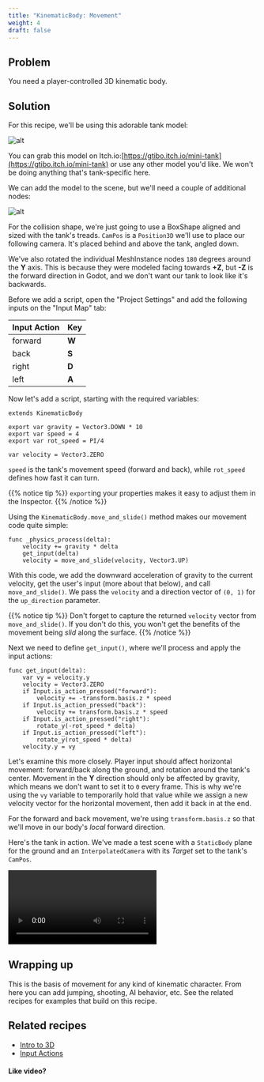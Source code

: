 ```yaml
---
title: "KinematicBody: Movement"
weight: 4
draft: false
---
```


## Problem

You need a player-controlled 3D kinematic body.

## Solution

For this recipe, we'll be using this adorable tank model:

![alt](/godot_recipes/img/3d_kinematic_01.png)

You can grab this model on Itch.io:[https://gtibo.itch.io/mini-tank](https://gtibo.itch.io/mini-tank) or use any other model you'd like. We won't be doing anything that's tank-specific here.

We can add the model to the scene, but we'll need a couple of additional nodes:

![alt](/godot_recipes/img/3d_kinematic_02.png)

For the collision shape, we're just going to use a BoxShape aligned and sized with the tank's treads. `CamPos` is a `Position3D` we'll use to place our following camera. It's placed behind and above the tank, angled down.

We've also rotated the individual MeshInstance nodes `180` degrees around the **Y** axis. This is because they were modeled facing towards **+Z**, but **-Z** is the forward direction in Godot, and we don't want our tank to look like it's backwards.

Before we add a script, open the "Project Settings" and add the following inputs
on the "Input Map" tab:

Input Action | Key
:------------|:---
forward | **W**
back | **S**
right | **D**
left | **A**

Now let's add a script, starting with the required variables:

```gdscript
extends KinematicBody

export var gravity = Vector3.DOWN * 10
export var speed = 4
export var rot_speed = PI/4

var velocity = Vector3.ZERO
```

`speed` is the tank's movement speed (forward and back), while `rot_speed` defines how fast it can turn.

{{% notice tip %}}
`export`ing your properties makes it easy to adjust them in the Inspector.
{{% /notice %}}

Using the `KinematicBody.move_and_slide()` method makes our movement code quite simple:

```gdscript
func _physics_process(delta):
    velocity += gravity * delta
    get_input(delta)
    velocity = move_and_slide(velocity, Vector3.UP)
```

With this code, we add the downward acceleration of gravity to the current velocity, get the user's input (more about that below), and call `move_and_slide()`. We pass the `velocity` and a direction vector of `(0, 1)` for the `up_direction` parameter.

{{% notice tip %}}
Don't forget to capture the returned `velocity` vector from `move_and_slide()`. If you don't do this, you won't get the benefits of the movement being *slid* along the surface.
{{% /notice %}}

Next we need to define `get_input()`, where we'll process and apply the input actions:

```gdscript
func get_input(delta):
    var vy = velocity.y
    velocity = Vector3.ZERO
    if Input.is_action_pressed("forward"):
        velocity += -transform.basis.z * speed
    if Input.is_action_pressed("back"):
        velocity += transform.basis.z * speed
    if Input.is_action_pressed("right"):
        rotate_y(-rot_speed * delta)
    if Input.is_action_pressed("left"):
        rotate_y(rot_speed * delta)
    velocity.y = vy
```

Let's examine this more closely. Player input should affect horizontal movement: forward/back along the ground, and rotation around the tank's center. Movement in the **Y** direction should only be affected by gravity, which means we don't want to set it to `0` every frame. This is why we're using the `vy` variable to temporarily hold that value while we assign a new velocity vector for the horizontal movement, then add it back in at the end.

For the forward and back movement, we're using `transform.basis.z` so that we'll move in our body's *local* forward direction.

Here's the tank in action. We've made a test scene with a `StaticBody` plane for the ground and an `InterpolatedCamera` with its *Target* set to the tank's `CamPos`.

<video controls src="/godot_recipes/img/3d_kinematic_03.webm"></video>

## Wrapping up

This is the basis of movement for any kind of kinematic character. From here you can add jumping, shooting, AI behavior, etc. See the related recipes for examples that build on this recipe.

<!-- {{% notice note %}}
Download the project file here: [floating_text.zip](/godot_recipes/files/floating_text.zip)
{{% /notice %}} -->

## Related recipes

- [Intro to 3D](/godot_recipes/g101/3d/)
- [Input Actions](/godot_recipes/input/input_actions/)

#### Like video?

